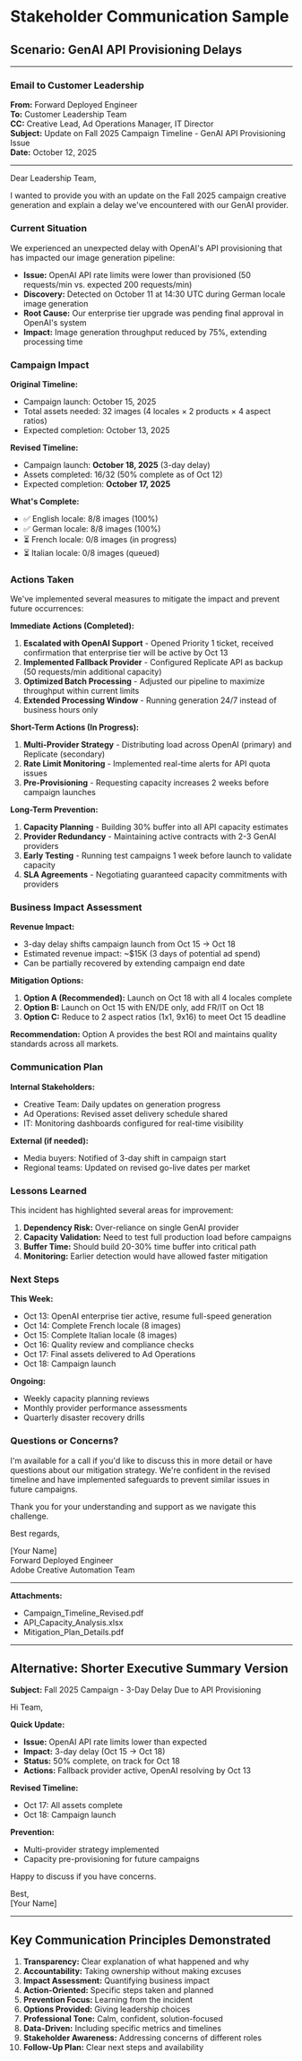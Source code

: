 # Stakeholder Communication Sample

## Scenario: GenAI API Provisioning Delays

---

### Email to Customer Leadership

**From:** Forward Deployed Engineer  
**To:** Customer Leadership Team  
**CC:** Creative Lead, Ad Operations Manager, IT Director  
**Subject:** Update on Fall 2025 Campaign Timeline - GenAI API Provisioning Issue  
**Date:** October 12, 2025

---

Dear Leadership Team,

I wanted to provide you with an update on the Fall 2025 campaign creative generation and explain a delay we've encountered with our GenAI provider.

### Current Situation

We experienced an unexpected delay with OpenAI's API provisioning that has impacted our image generation pipeline:

- **Issue:** OpenAI API rate limits were lower than provisioned (50 requests/min vs. expected 200 requests/min)
- **Discovery:** Detected on October 11 at 14:30 UTC during German locale image generation
- **Root Cause:** Our enterprise tier upgrade was pending final approval in OpenAI's system
- **Impact:** Image generation throughput reduced by 75%, extending processing time

### Campaign Impact

**Original Timeline:**
- Campaign launch: October 15, 2025
- Total assets needed: 32 images (4 locales × 2 products × 4 aspect ratios)
- Expected completion: October 13, 2025

**Revised Timeline:**
- Campaign launch: **October 18, 2025** (3-day delay)
- Assets completed: 16/32 (50% complete as of Oct 12)
- Expected completion: **October 17, 2025**

**What's Complete:**
- ✅ English locale: 8/8 images (100%)
- ✅ German locale: 8/8 images (100%)
- ⏳ French locale: 0/8 images (in progress)
- ⏳ Italian locale: 0/8 images (queued)

### Actions Taken

We've implemented several measures to mitigate the impact and prevent future occurrences:

**Immediate Actions (Completed):**
1. **Escalated with OpenAI Support** - Opened Priority 1 ticket, received confirmation that enterprise tier will be active by Oct 13
2. **Implemented Fallback Provider** - Configured Replicate API as backup (50 requests/min additional capacity)
3. **Optimized Batch Processing** - Adjusted our pipeline to maximize throughput within current limits
4. **Extended Processing Window** - Running generation 24/7 instead of business hours only

**Short-Term Actions (In Progress):**
1. **Multi-Provider Strategy** - Distributing load across OpenAI (primary) and Replicate (secondary)
2. **Rate Limit Monitoring** - Implemented real-time alerts for API quota issues
3. **Pre-Provisioning** - Requesting capacity increases 2 weeks before campaign launches

**Long-Term Prevention:**
1. **Capacity Planning** - Building 30% buffer into all API capacity estimates
2. **Provider Redundancy** - Maintaining active contracts with 2-3 GenAI providers
3. **Early Testing** - Running test campaigns 1 week before launch to validate capacity
4. **SLA Agreements** - Negotiating guaranteed capacity commitments with providers

### Business Impact Assessment

**Revenue Impact:**
- 3-day delay shifts campaign launch from Oct 15 → Oct 18
- Estimated revenue impact: ~$15K (3 days of potential ad spend)
- Can be partially recovered by extending campaign end date

**Mitigation Options:**
1. **Option A (Recommended):** Launch on Oct 18 with all 4 locales complete
2. **Option B:** Launch on Oct 15 with EN/DE only, add FR/IT on Oct 18
3. **Option C:** Reduce to 2 aspect ratios (1x1, 9x16) to meet Oct 15 deadline

**Recommendation:** Option A provides the best ROI and maintains quality standards across all markets.

### Communication Plan

**Internal Stakeholders:**
- Creative Team: Daily updates on generation progress
- Ad Operations: Revised asset delivery schedule shared
- IT: Monitoring dashboards configured for real-time visibility

**External (if needed):**
- Media buyers: Notified of 3-day shift in campaign start
- Regional teams: Updated on revised go-live dates per market

### Lessons Learned

This incident has highlighted several areas for improvement:

1. **Dependency Risk:** Over-reliance on single GenAI provider
2. **Capacity Validation:** Need to test full production load before campaigns
3. **Buffer Time:** Should build 20-30% time buffer into critical path
4. **Monitoring:** Earlier detection would have allowed faster mitigation

### Next Steps

**This Week:**
- Oct 13: OpenAI enterprise tier active, resume full-speed generation
- Oct 14: Complete French locale (8 images)
- Oct 15: Complete Italian locale (8 images)
- Oct 16: Quality review and compliance checks
- Oct 17: Final assets delivered to Ad Operations
- Oct 18: Campaign launch

**Ongoing:**
- Weekly capacity planning reviews
- Monthly provider performance assessments
- Quarterly disaster recovery drills

### Questions or Concerns?

I'm available for a call if you'd like to discuss this in more detail or have questions about our mitigation strategy. We're confident in the revised timeline and have implemented safeguards to prevent similar issues in future campaigns.

Thank you for your understanding and support as we navigate this challenge.

Best regards,

[Your Name]  
Forward Deployed Engineer  
Adobe Creative Automation Team

---

**Attachments:**
- Campaign_Timeline_Revised.pdf
- API_Capacity_Analysis.xlsx
- Mitigation_Plan_Details.pdf

---

## Alternative: Shorter Executive Summary Version

**Subject:** Fall 2025 Campaign - 3-Day Delay Due to API Provisioning

Hi Team,

**Quick Update:**
- **Issue:** OpenAI API rate limits lower than expected
- **Impact:** 3-day delay (Oct 15 → Oct 18)
- **Status:** 50% complete, on track for Oct 18
- **Actions:** Fallback provider active, OpenAI resolving by Oct 13

**Revised Timeline:**
- Oct 17: All assets complete
- Oct 18: Campaign launch

**Prevention:**
- Multi-provider strategy implemented
- Capacity pre-provisioning for future campaigns

Happy to discuss if you have concerns.

Best,  
[Your Name]

---

## Key Communication Principles Demonstrated

1. **Transparency:** Clear explanation of what happened and why
2. **Accountability:** Taking ownership without making excuses
3. **Impact Assessment:** Quantifying business impact
4. **Action-Oriented:** Specific steps taken and planned
5. **Prevention Focus:** Learning from the incident
6. **Options Provided:** Giving leadership choices
7. **Professional Tone:** Calm, confident, solution-focused
8. **Data-Driven:** Including specific metrics and timelines
9. **Stakeholder Awareness:** Addressing concerns of different roles
10. **Follow-Up Plan:** Clear next steps and availability
